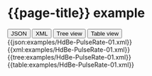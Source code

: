 # {{page-title}} example

<div>
  <div class="tab">
     <button class="tablinks active" onclick="openTab(event, 'JSON')">JSON</button>
     <button class="tablinks" onclick="openTab(event, 'XML')">XML</button>
     <button class="tablinks" onclick="openTab(event, 'Tree view')">Tree view</button>
     <button class="tablinks" onclick="openTab(event, 'Table view')">Table view</button>   
  </div>

  <div id="JSON" class="tabcontent" style="display:block">
      {{json:examples/HdBe-PulseRate-01.xml}}
  </div>
  <div id="XML" class="tabcontent">
      {{xml:examples/HdBe-PulseRate-01.xml}}
  </div>
  <div id="Tree view" class="tabcontent">
      {{tree:examples/HdBe-PulseRate-01.xml}}
  </div>
  <div id="Table view" class="tabcontent">
      {{table:examples/HdBe-PulseRate-01.xml}}
  </div>

</div>